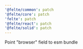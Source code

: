 ```yaml
---
'@felte/common': patch
'@felte/core': patch
'felte': patch
'@felte/react': patch
'@felte/solid': patch
---
```


Point "browser" field to esm bundle

